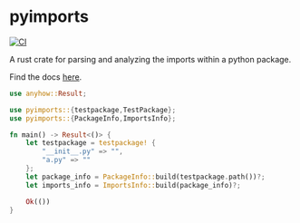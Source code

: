 # pyimports

[![CI](https://github.com/Peter554/pyimports/actions/workflows/ci.yml/badge.svg)](https://github.com/Peter554/pyimports/actions/workflows/ci.yml)

A rust crate for parsing and analyzing the imports within a python package.

Find the docs [here](https://docs.rs/pyimports/0.1.0/pyimports/).

```rust
use anyhow::Result;

use pyimports::{testpackage,TestPackage};
use pyimports::{PackageInfo,ImportsInfo};

fn main() -> Result<()> {
    let testpackage = testpackage! {
        "__init__.py" => "",
        "a.py" => ""
    };
    let package_info = PackageInfo::build(testpackage.path())?;
    let imports_info = ImportsInfo::build(package_info)?;

    Ok(())
}
```
